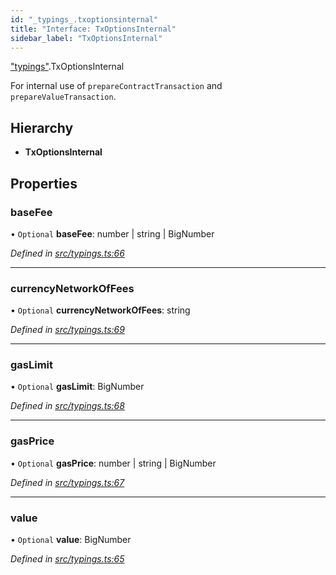 ```yaml
---
id: "_typings_.txoptionsinternal"
title: "Interface: TxOptionsInternal"
sidebar_label: "TxOptionsInternal"
---
```


["typings"](../modules/_typings_.md).TxOptionsInternal

For internal use of `prepareContractTransaction` and `prepareValueTransaction`.

## Hierarchy

* **TxOptionsInternal**

## Properties

### baseFee

• `Optional` **baseFee**: number \| string \| BigNumber

*Defined in [src/typings.ts:66](https://github.com/trustlines-protocol/clientlib/blob/8b30ce1/src/typings.ts#L66)*

___

### currencyNetworkOfFees

• `Optional` **currencyNetworkOfFees**: string

*Defined in [src/typings.ts:69](https://github.com/trustlines-protocol/clientlib/blob/8b30ce1/src/typings.ts#L69)*

___

### gasLimit

• `Optional` **gasLimit**: BigNumber

*Defined in [src/typings.ts:68](https://github.com/trustlines-protocol/clientlib/blob/8b30ce1/src/typings.ts#L68)*

___

### gasPrice

• `Optional` **gasPrice**: number \| string \| BigNumber

*Defined in [src/typings.ts:67](https://github.com/trustlines-protocol/clientlib/blob/8b30ce1/src/typings.ts#L67)*

___

### value

• `Optional` **value**: BigNumber

*Defined in [src/typings.ts:65](https://github.com/trustlines-protocol/clientlib/blob/8b30ce1/src/typings.ts#L65)*
